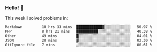 ### Hello! 👋

This week I solved problems in:

<!--START_SECTION:waka-->

```txt
Markdown         10 hrs 33 mins  ████████████▓░░░░░░░░░░░░   50.97 %
PHP              8 hrs 21 mins   ██████████░░░░░░░░░░░░░░░   40.38 %
Other            49 mins         █░░░░░░░░░░░░░░░░░░░░░░░░   04.01 %
JSON             28 mins         ▓░░░░░░░░░░░░░░░░░░░░░░░░   02.30 %
GitIgnore file   7 mins          ░░░░░░░░░░░░░░░░░░░░░░░░░   00.61 %
```

<!--END_SECTION:waka-->
